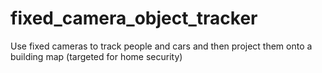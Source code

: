 # fixed_camera_object_tracker
Use fixed cameras to track people and cars and then project them onto a building map (targeted for home security)
